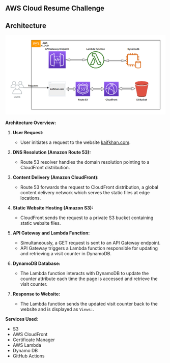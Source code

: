 ## AWS Cloud Resume Challenge

## Architecture

![Architecture Diagram](/img/architecture.PNG)


**Architecture Overview:**

1.  **User Request:**

    -   User initiates a request to the website [kaifkhan.com](http://kaifkhan.com).
2.  **DNS Resolution (Amazon Route 53):**

    -   Route 53 resolver handles the domain resolution pointing to a CloudFront distribution.
3.  **Content Delivery (Amazon CloudFront):**

    -   Route 53 forwards the request to CloudFront distribution, a global content delivery network which serves the static files at edge locations.
4.  **Static Website Hosting (Amazon S3):**

    -   CloudFront sends the request to a private S3 bucket containing static website files.
5.  **API Gateway and Lambda Function:**

    -   Simultaneously, a GET request is sent to an API Gateway endpoint.
    -   API Gateway triggers a Lambda function responsible for updating and retrieving a visit counter in DynamoDB.
6.  **DynamoDB Database:**

    -   The Lambda function interacts with DynamoDB to update the counter attribute each time the page is accessed and retrieve the visit counter.
7.  **Response to Website:**

    -   The Lambda function sends the updated visit counter back to the website and is displayed as `Views:`. 

**Services Used**:

- S3
- AWS CloudFront
- Certificate Manager
- AWS Lambda
- Dynamo DB
- GitHub Actions
